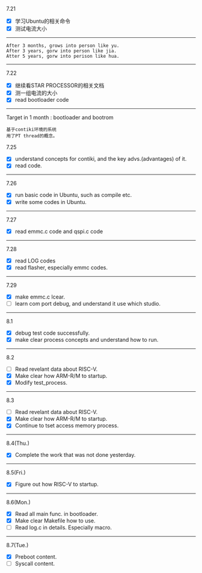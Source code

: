 7.21
- [x] 学习Ubuntu的相关命令
- [x] 测试电流大小

---
    After 3 months, grows into person like yu.  
    After 3 years, gorw into person like jia.
    Atter 5 years, gorw into perison like hua.

***
7.22
- [x] 继续看STAR PROCESSOR的相关文档
- [x] 测一组电流的大小
- [x] read bootloader code
***
Target in 1 month : bootloader and bootrom  

    基于contiki环境的系统  
    用了PT thread的概念。  

7.25
- [x] understand concepts for contiki, and  the key advs.(advantages) of it.
- [x] read code.
---
7.26
- [x] run basic code in Ubuntu, such as compile etc.
- [x] write some codes in Ubuntu.  
---
7.27
- [x] read emmc.c code and qspi.c code
---
7.28
- [x] read LOG codes
- [x] read flasher, especially emmc codes. 
---
7.29
- [x] make emmc.c lcear.
- [ ] learn com port debug, and understand it use which studio. 
---
8.1
- [x] debug test code successfully.
- [x] make clear process concepts and understand how to run.
---
8.2
- [ ] Read revelant data about RISC-V.
- [x] Make clear how ARM-R/M to startup.
- [x] Modify test_process.  

---
8.3
- [ ] Read revelant data about RISC-V.
- [x] Make clear how ARM-R/M to startup.
- [x] Continue to tset access memory process. 

---
8.4(Thu.)
- [x] Complete the work that was not done yesterday.

---
8.5(Fri.)
- [x] Figure out how RISC-V to startup.

---
8.6(Mon.)
- [x] Read all main func. in bootloader.
- [x] Make clear Makefile how to use.
- [ ] Read log.c in details. Especially macro.

---
8.7(Tue.)
- [x] Preboot content.
- [ ] Syscall content.